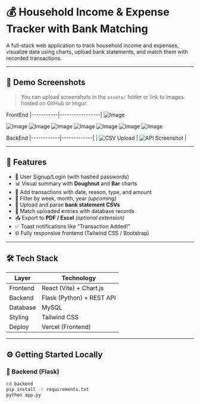 # 💰 Household Income & Expense Tracker with Bank Matching

A full-stack web application to track household income and expenses, visualize data using charts, upload bank statements, and match them with recorded transactions.

---

## 📸 Demo Screenshots

> You can upload screenshots in the `assets/` folder or link to images hosted on GitHub or Imgur.

FrontEnd
|-----------|-----------------|
![Image](https://github.com/user-attachments/assets/dc6d0dcd-e907-471f-8fc1-a06e5032205f)

![Image](https://github.com/user-attachments/assets/7c91f63b-97a3-48f8-be46-f658863842e3)
![Image](https://github.com/user-attachments/assets/4ff01b95-f273-4f5b-b95e-6f8e7d93a641)
![Image](https://github.com/user-attachments/assets/cedacc27-394d-437f-b321-86a78db32d5d)
![Image](https://github.com/user-attachments/assets/3b58cc5f-822d-4b66-8a32-c4bc8e0450f3)
![Image](https://github.com/user-attachments/assets/2e6fd9e9-b2c9-47ed-a4ed-fff3f09b7758)
![Image](https://github.com/user-attachments/assets/f906dbea-a1c6-4592-ac84-82c908c95a26)
![Image](https://github.com/user-attachments/assets/41a613cf-deff-4ee6-98bb-f08a6c0b73c1)

BackEnd 
|------------|-------------|
| ![CSV Upload](assets/frontend-upload.png) | ![API Screenshot](assets/backend-api.png) |

---

## 🚀 Features

- 🔐 User Signup/Login (with hashed passwords)
- 📊 Visual summary with **Doughnut** and **Bar** charts
- 📝 Add transactions with date, reason, type, and amount
- 📅 Filter by week, month, year *(upcoming)*
- 📁 Upload and parse **bank statement CSVs**
- 🔁 Match uploaded entries with database records
- 📤 Export to **PDF / Excel** *(optional extension)*
- ✅ Toast notifications like “Transaction Added!”
- 🌐 Fully responsive frontend (Tailwind CSS / Bootstrap)

---

## 🛠️ Tech Stack

| Layer     | Technology              |
|-----------|--------------------------|
| Frontend  | React (Vite) + Chart.js  |
| Backend   | Flask (Python) + REST API |
| Database  | MySQL                    |
| Styling   | Tailwind CSS  |
| Deploy    | Vercel (Frontend)|

---

## ⚙️ Getting Started Locally

### 🔧 Backend (Flask)

```bash
cd backend
pip install -r requirements.txt
python app.py
